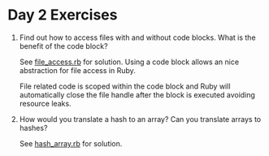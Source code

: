 # Day 2 Exercises

1. Find out how to access files with and without code blocks. What is the benefit of the code block?

   See [file_access.rb](file_access.rb) for solution.  Using a code block allows an nice abstraction for file access in Ruby.  

   File related code is scoped within the code block and Ruby will automatically close the file handle after the block is executed avoiding resource leaks.

1. How would you translate a hash to an array? Can you translate arrays to hashes?

   See [hash_array.rb](hash_array.rb) for solution.
